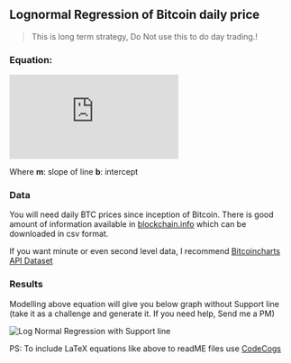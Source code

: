 ## Lognormal Regression of Bitcoin daily price
> This is long term strategy, Do Not use this to do day trading.!
### Equation:
![equation](https://latex.codecogs.com/gif.latex?%5Clog_%7B10%7D%28Price%29%20%3D%20m%20*%20%5Clog_%7B10%7D%28%5Ctext%7Bdays%20since%20inception%7D%29%20&plus;%20b)

Where **m**: slope of line
      **b**: intercept

### Data
You will need daily BTC prices since inception of Bitcoin. There is good amount of information available in [blockchain.info](https://www.blockchain.com/charts/market-price?timespan=all)
which can be downloaded in csv format.

If you want minute or even second level data, I recommend [Bitcoincharts API Dataset](http://api.bitcoincharts.com/v1/csv/)

### Results
Modelling above equation will give you below graph without Support line (take it as a challenge and generate it. If you need help, Send me a PM)

![Log Normal Regression with Support line](https://raw.githubusercontent.com/PyPatel/Machine-Learning-and-AI-in-Trading/master/BTC%20Trading%3A%20Regression%20on%20Price/lognormal_reg_support.png)

PS: To include LaTeX equations like above to readME files use [CodeCogs](https://www.codecogs.com/latex/eqneditor.php)
